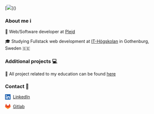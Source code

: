 [![](https://readme-typing-svg.herokuapp.com?font=Fira+Code&pause=1000&color=000000&width=435&lines=Hi+👋🏼+I'm+Svante+Jonsson!)]()

### About me :information_source:
:office: Web/Software developer at [Plejd](https://www.plejd.com/)

:mortar_board: Studying Fullstack web development at [IT-Högskolan](https://www.iths.se/) in Gothenburg, Sweden :sweden:

### Additional projects :computer:
:school: All project related to my education can be found [here](https://github.com/orgs/SvanteJonssonITHS/repositories)

### Contact :postbox:
<a href="https://www.linkedin.com/in/svantejonsson" style="display:flex; align-items: center; gap: 0.5rem;"><img src="./assets/linkedin.png" width="18" />LinkedIn</a>

<a href="https://gitlab.com/svantejonsson" style="display:flex; align-items: center; gap: 0.5rem;"><img src="./assets/gitlab.png" width="18" />Gitlab</a>